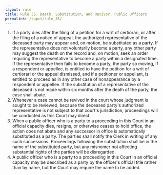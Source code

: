```yaml
---
layout: rule
title: Rule 35. Death, Substitution, and Revivor; Public Officers
permalink: /supct/rule_35/
---
```


1. If a party dies after the filing of a petition for a writ of certiorari, or after the filing of a notice of appeal, the authorized representative of the deceased party may appear and, on motion, be substituted as a party. If the representative does not voluntarily become a party, any other party may suggest the death on the record and, on motion, seek an order requiring the representative to become a party within a designated time. If the representative then fails to become a party, the party so moving, if a respondent or appellee, is entitled to have the petition for a writ of certiorari or the appeal dismissed, and if a petitioner or appellant, is entitled to proceed as in any other case of nonappearance by a respondent or appellee. If the substitution of a representative of the deceased is not made within six months after the death of the party, the case shall abate.<br>
2. Whenever a case cannot be revived in the court whose judgment is sought to be reviewed, because the deceased party's authorized representative is not subject to that court's jurisdiction, proceedings will be conducted as this Court may direct.<br>
3. When a public officer who is a party to a proceeding in this Court in an official capacity dies, resigns, or otherwise ceases to hold office, the action does not abate and any successor in office is automatically substituted as a party. The parties shall notify the Clerk in writing of any such successions. Proceedings following the substitution shall be in the name of the substituted party, but any misnomer not affecting substantial rights of the parties will be disregarded.<br>
4. A public officer who is a party to a proceeding in this Court in an official capacity may be described as a party by the officer's official title rather than by name, but the Court may require the name to be added.<br>
